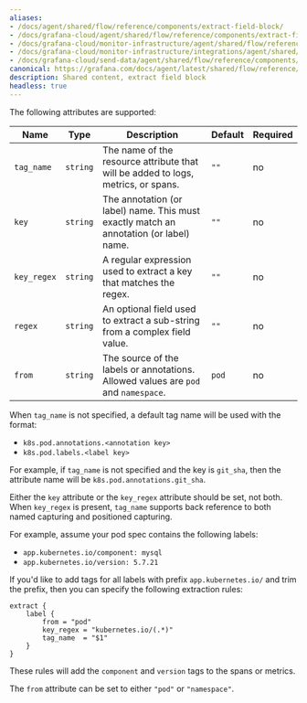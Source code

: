 ```yaml
---
aliases:
- /docs/agent/shared/flow/reference/components/extract-field-block/
- /docs/grafana-cloud/agent/shared/flow/reference/components/extract-field-block/
- /docs/grafana-cloud/monitor-infrastructure/agent/shared/flow/reference/components/extract-field-block/
- /docs/grafana-cloud/monitor-infrastructure/integrations/agent/shared/flow/reference/components/extract-field-block/
- /docs/grafana-cloud/send-data/agent/shared/flow/reference/components/extract-field-block/
canonical: https://grafana.com/docs/agent/latest/shared/flow/reference/components/extract-field-block/
description: Shared content, extract field block
headless: true
---
```


The following attributes are supported:

Name | Type           | Description                                                                                              | Default | Required
---- |----------------|----------------------------------------------------------------------------------------------------------|---------| --------
`tag_name` | `string` | The name of the resource attribute that will be added to logs, metrics, or spans.      | `""` | no
`key` | `string` | The annotation (or label) name. This must exactly match an annotation (or label) name.    |  `""` | no
`key_regex` | `string` | A regular expression used to extract a key that matches the regex.                           | `""` | no
`regex` | `string` | An optional field used to extract a sub-string from a complex field value.                      | `""` | no
`from` | `string` | The source of the labels or annotations. Allowed values are `pod` and `namespace`.          | `pod`    | no

When `tag_name` is not specified, a default tag name will be used with the format:
* `k8s.pod.annotations.<annotation key>`
* `k8s.pod.labels.<label key>`

For example, if `tag_name` is not specified and the key is `git_sha`, then the attribute name will be
`k8s.pod.annotations.git_sha`.

Either the `key` attribute or the `key_regex` attribute should be set, not both.
When `key_regex` is present, `tag_name` supports back reference to both
named capturing and positioned capturing.

For example, assume your pod spec contains the following labels:
* `app.kubernetes.io/component: mysql`
* `app.kubernetes.io/version: 5.7.21`

If you'd like to add tags for all labels with prefix `app.kubernetes.io/` and trim the prefix, 
then you can specify the following extraction rules:

```river
extract {
	label {
	    from = "pod"
		key_regex = "kubernetes.io/(.*)"
		tag_name  = "$1"
	}
}
```

These rules will add the `component` and `version` tags to the spans or metrics.

The `from` attribute can be set to either `"pod"` or `"namespace"`.
